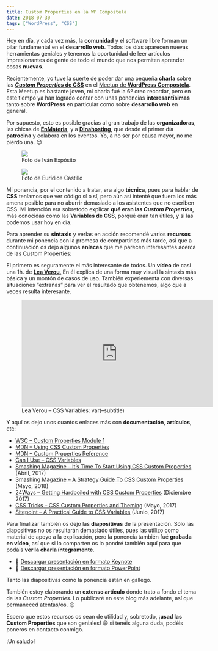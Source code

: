 ```yaml
---
title: Custom Properties en la WP Compostela
date: 2018-07-30
tags: ["WordPress", "CSS"]
---
```


Hoy en día, y cada vez más, la **comunidad** y el software libre forman un pilar fundamental en el **desarrollo web**. Todos los días aparecen nuevas herramientas geniales y tenemos la oportunidad de leer artículos impresionantes de gente de todo el mundo que nos permiten aprender cosas **nuevas**.

Recientemente, yo tuve la suerte de poder dar una pequeña **charla** sobre las **[_Custom Properties_ de CSS](https://www.meetup.com/es/WordPress-Compostela/events/252503039/)** en el [Meetup de **WordPress Compostela**](https://www.meetup.com/es/WordPress-Compostela/). Esta Meetup es bastante joven, mi charla fué la 6º creo recordar, pero en este tiempo ya han logrado contar con unas ponencias **interesantísimas** tanto sobre **WordPress** en particular como sobre **desarrollo web** en general.

Por supuesto, esto es posible gracias al gran trabajo de las **organizadoras**, las chicas de **[EnMateria](http://enmateria.com)**, y a **[Dinahosting](https://dinahosting.com)**, que desde el primer día **patrocina** y colabora en los eventos. Yo, a no ser por causa mayor, no me pierdo una. 😌

<div class="gallery gallery--2">
  <figure>
    <img src="/static/images/ivan-barcia-charla-wp-compostela-custom-properties-1.jpg"
         srcset="/static/images/ivan-barcia-charla-wp-compostela-custom-properties-1-450w.jpg 450w,
                 /static/images/ivan-barcia-charla-wp-compostela-custom-properties-1-700w.jpg 700w,
                 /static/images/ivan-barcia-charla-wp-compostela-custom-properties-1.jpg 1000w">
    <figcaption>Foto de Iván Expósito</figcaption>
  </figure>

  <figure>
    <img src="/static/images/ivan-barcia-charla-wp-compostela-custom-properties-2.jpg"
         srcset="/static/images/ivan-barcia-charla-wp-compostela-custom-properties-2-450w.jpg 450w,
                 /static/images/ivan-barcia-charla-wp-compostela-custom-properties-2-700w.jpg 700w,
                 /static/images/ivan-barcia-charla-wp-compostela-custom-properties-2.jpg 1000w">
    <figcaption>Foto de Eurídice Castillo</figcaption>
  </figure>
</div>



Mi ponencia, por el contenido a tratar, era algo **técnica**, pues para hablar de **CSS** teníamos que ver código sí o sí, pero aún así intenté que fuera los más amena posible para no aburrir demasiado a los asistentes que no escriben CSS. Mi intención era sobretodo explicar **qué eran las _Custom Properties_**, más conocidas como las **Variables de CSS**, porqué eran tan útiles, y si las podemos usar hoy en día.

Para aprender su **sintaxis** y verlas en acción recomendé varios **recursos** durante mi ponencia con la promesa de compartirlos más tarde, así que a continuación os dejo algunos **enlaces** que me parecen interesantes acerca de las Custom Properties:

El primero es seguramente el más interesante de todos. Un **vídeo** de casi una 1h. de [**Lea Verou**.](https://twitter.com/LeaVerou) En él explica de una forma muy visual la sintaxis más básica y un montón de casos de uso. También experiementa con diversas situaciones “extrañas” para ver el resultado que obtenemos, algo que a veces resulta interesante.

<figure>
  <iframe width="500" height="281" src="https://www.youtube.com/embed/2an6-WVPuJU?feature=oembed" frameborder="0" allow="autoplay; encrypted-media" allowfullscreen=""></iframe>
  <figcaption>Lea Verou – CSS Variables: var(–subtitle)</figcaption>
</figure>

Y aquí os dejo unos cuantos enlaces más con **documentación**, **artículos**, etc:

* [W3C – Custom Properties Module 1](https://www.w3.org/TR/css-variables-1/)
* [MDN – Using CSS Custom Properties](https://developer.mozilla.org/en-US/docs/Web/CSS/Using_CSS_variables)
* [MDN – Custom Properties Reference](https://developer.mozilla.org/en-US/docs/Web/CSS/--*)
* [Can I Use – CSS Variables](https://caniuse.com/#feat=css-variables)
* [Smashing Magazine – It’s Time To Start Using CSS Custom Properties](https://www.smashingmagazine.com/2017/04/start-using-css-custom-properties/) (Abril, 2017)
* [Smashing Magazine – A Strategy Guide To CSS Custom Properties](https://www.smashingmagazine.com/2018/05/css-custom-properties-strategy-guide/) (Mayo, 2018)
* [24Ways – Getting Hardboiled with CSS Custom Properties](https://24ways.org/2017/getting-hardboiled-with-css-custom-properties/) (Diciembre 2017)
* [CSS Tricks – CSS Custom Properties and Theming](https://css-tricks.com/css-custom-properties-theming/) (Mayo, 2017)
* [Sitepoint – A Practical Guide to CSS Variables](https://www.sitepoint.com/practical-guide-css-variables-custom-properties/) (Junio, 2017)

Para finalizar también os dejo las **diapositivas** de la presentación. Sólo las diapositivas no os resultarán demasiado útiles, pues las utilizo como material de apoyo a la explicación, pero la ponencia también fué **grabada en vídeo**, así que si lo comparten os lo pondré también aquí para que podáis **ver la charla íntegramente**.

* 💾 [Descargar presentación en formato Keynote](https://drive.google.com/open?id=1pYThXcHg-xTUYGVrKID3XeXS3Yu8bWYj)
* 💾 [Descargar presentación en formato PowerPoint](https://drive.google.com/open?id=1kUmo7DK9D7H0TNEHOcYxL8GneQt91O2d)

Tanto las diapositivas como la ponencia están en gallego.

También estoy elaborando un **extenso artículo** donde trato a fondo el tema de las _Custom Properties_. Lo publicaré en este blog más adelante, así que permaneced atentas/os. 😉

Espero que estos recursos os sean de utilidad y, sobretodo, ¡**usad las Custom Properties** que son geniales! 😄 si tenéis alguna duda, podéis poneros en contacto conmigo.

¡Un saludo!
